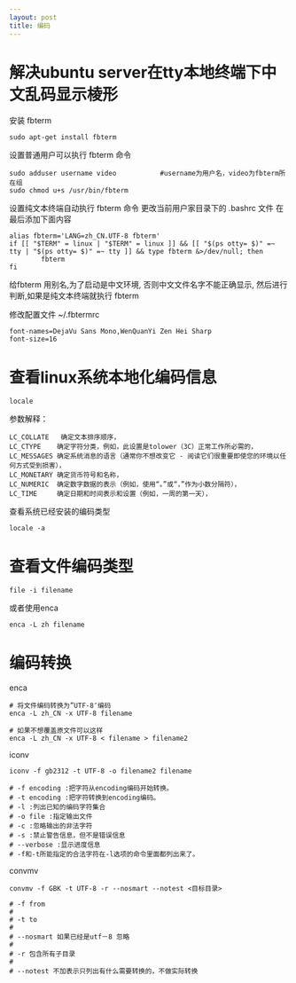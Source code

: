```yaml
---
layout: post
title: 编码
---
```


# 解决ubuntu server在tty本地终端下中文乱码显示棱形

安装 fbterm

	sudo apt-get install fbterm

设置普通用户可以执行 fbterm 命令

	sudo adduser username video           #username为用户名，video为fbterm所在组
	sudo chmod u+s /usr/bin/fbterm

设置纯文本终端自动执行 fbterm 命令
更改当前用户家目录下的 .bashrc 文件
在最后添加下面内容

	alias fbterm='LANG=zh_CN.UTF-8 fbterm'
	if [[ "$TERM" = linux | "$TERM" = linux ]] && [[ "$(ps otty= $)" =~ tty | "$(ps otty= $)" =~ tty ]] && type fbterm &>/dev/null; then
			fbterm
	fi

给fbterm 用别名,为了启动是中文环境, 否则中文文件名字不能正确显示, 然后进行判断,如果是纯文本终端就执行 fbterm

修改配置文件 ~/.fbtermrc 

	font-names=DejaVu Sans Mono,WenQuanYi Zen Hei Sharp
	font-size=16


# 查看linux系统本地化编码信息

	locale

参数解释：

	LC_COLLATE   确定文本排序顺序，
	LC_CTYPE    确定字符分类，例如，此设置是tolower（3C）正常工作所必需的，
	LC_MESSAGES 确定系统消息的语言（通常你不想改变它 - 阅读它们很重要即使您的环境以任何方式受到损害），
	LC_MONETARY 确定货币符号和名称，
	LC_NUMERIC  确定数字数据的表示（例如，使用“。”或“，”作为小数分隔符），
	LC_TIME     确定日期和时间表示和设置（例如，一周的第一天），

查看系统已经安装的编码类型

	locale -a


# 查看文件编码类型

	file -i filename

或者使用enca

	enca -L zh filename

# 编码转换

enca

	# 将文件编码转换为”UTF-8″编码
	enca -L zh_CN -x UTF-8 filename
	
	# 如果不想覆盖原文件可以这样
	enca -L zh_CN -x UTF-8 < filename > filename2

iconv

	iconv -f gb2312 -t UTF-8 -o filename2 filename
	
	# -f encoding :把字符从encoding编码开始转换。 
	# -t encoding :把字符转换到encoding编码。 
	# -l :列出已知的编码字符集合 
	# -o file :指定输出文件 
	# -c :忽略输出的非法字符 
	# -s :禁止警告信息，但不是错误信息 
	# --verbose :显示进度信息 
	# -f和-t所能指定的合法字符在-l选项的命令里面都列出来了。 

convmv

	convmv -f GBK -t UTF-8 -r --nosmart --notest <目标目录>
	
	# -f from
	# 
	# -t to
	# 
	# --nosmart 如果已经是utf－8 忽略
	# 
	# -r 包含所有子目录
	# 
	# --notest 不加表示只列出有什么需要转换的，不做实际转换